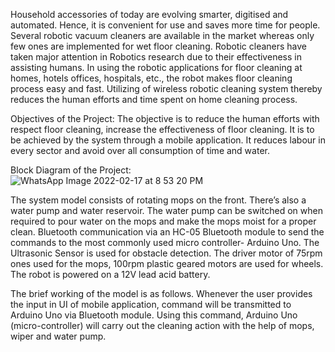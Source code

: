 Household accessories of today are evolving smarter, digitised and automated. Hence, it
is convenient for use and saves more time for people. Several robotic vacuum cleaners
are available in the market whereas only few ones are implemented for wet floor cleaning.
Robotic cleaners have taken major attention in Robotics research due to their effectiveness
in assisting humans. In using the robotic applications for floor cleaning at homes, hotels
offices, hospitals, etc., the robot makes floor cleaning process easy and fast. Utilizing of
wireless robotic cleaning system thereby reduces the human efforts and time spent on
home cleaning process.


Objectives of the Project:
The objective is to reduce the human efforts with respect floor cleaning, increase the
effectiveness of floor cleaning. It is to be achieved by the system through a mobile application. It reduces labour in every sector and avoid over all consumption of time and water.

Block Diagram of the Project:
![WhatsApp Image 2022-02-17 at 8 53 20 PM](https://user-images.githubusercontent.com/99895380/154513232-39264e94-a780-44dc-bb03-9c02f9ec218d.jpeg)

The system model consists of rotating mops on the front. There’s also a water pump
and water reservoir. The water pump can be switched on when required to pour water
on the mops and make the mops moist for a proper clean.
Bluetooth communication via an HC-05 Bluetooth module to send the commands to the
most commonly used micro controller- Arduino Uno.
The Ultrasonic Sensor is used for obstacle detection. The driver motor of 75rpm ones used
for the mops, 100rpm plastic geared motors are used for wheels. The robot is powered on
a 12V lead acid battery.


The brief working of the model is as follows. Whenever the user provides the input
in UI of mobile application, command will be transmitted to Arduino Uno via Bluetooth
module. Using this command, Arduino Uno (micro-controller) will carry out the cleaning
action with the help of mops, wiper and water pump.
